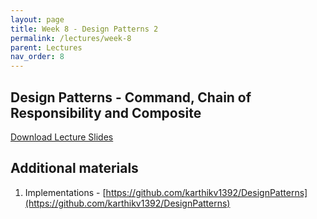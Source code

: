 ```yaml
---
layout: page
title: Week 8 - Design Patterns 2
permalink: /lectures/week-8
parent: Lectures
nav_order: 8
---
```


## Design Patterns - Command, Chain of Responsibility and Composite

[Download Lecture Slides](https://karthikv1392.github.io/cs6401_se_2023/slides/w8_L1_Design_Patterns_Command_CoR_Composite)


## Additional materials

1. Implementations - [https://github.com/karthikv1392/DesignPatterns](https://github.com/karthikv1392/DesignPatterns)
